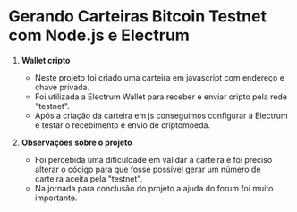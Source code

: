 # Gerando Carteiras Bitcoin Testnet com Node.js e Electrum


1. **Wallet cripto**
   - Neste projeto foi criado uma carteira em javascript com endereço e chave privada.
   - Foi utilizada a Electrum Wallet para receber e enviar cripto pela rede "testnet".
   - Após a criação da carteira em js conseguimos configurar a Electrum e testar o recebimento e envio de criptomoeda.
     
2. **Observações sobre o projeto**
   - Foi percebida uma dificuldade em validar a carteira e foi preciso alterar o código para que fosse possível gerar um número de carteira aceita pela "testnet".
   - Na jornada para conclusão do projeto a ajuda do forum foi muito importante.
